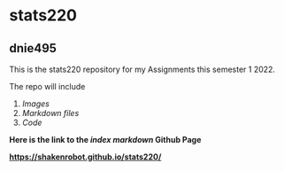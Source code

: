 # stats220

## dnie495

This is the stats220 repository for my Assignments this semester 1 2022.

The repo will include

1. *Images*
2. *Markdown files*
3. *Code*

**Here is the link to the *index markdown* Github Page**

**https://shakenrobot.github.io/stats220/**
